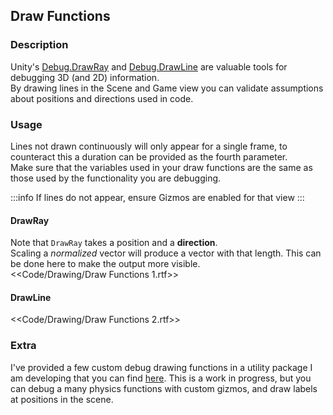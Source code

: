 ## Draw Functions
### Description
Unity's [Debug.DrawRay](https://docs.unity3d.com/ScriptReference/Debug.DrawRay.html) and [Debug.DrawLine](https://docs.unity3d.com/ScriptReference/Debug.DrawLine.html) are valuable tools for debugging 3D (and 2D) information.  
By drawing lines in the Scene and Game view you can validate assumptions about positions and directions used in code.
### Usage
Lines not drawn continuously will only appear for a single frame, to counteract this a duration can be provided as the fourth parameter.  
Make sure that the variables used in your draw functions are the same as those used by the functionality you are debugging.  

:::info
If lines do not appear, ensure Gizmos are enabled for that view
:::

#### DrawRay
Note that `DrawRay` takes a position and a **direction**.  
Scaling a *normalized* vector will produce a vector with that length. This can be done here to make the output more visible.  
<<Code/Drawing/Draw Functions 1.rtf>>  

#### DrawLine

<<Code/Drawing/Draw Functions 2.rtf>>  

### Extra
I've provided a few custom debug drawing functions in a utility package I am developing that you can find [here](https://github.com/vertxxyz/Vertx.Debugging). This is a work in progress, but you can debug a many physics functions with custom gizmos, and draw labels at positions in the scene.